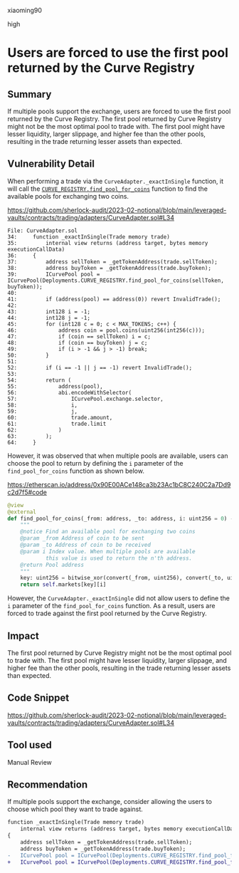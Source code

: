 xiaoming90

high

# Users are forced to use the first pool returned by the Curve Registry

## Summary

If multiple pools support the exchange, users are forced to use the first pool returned by the Curve Registry. The first pool returned by Curve Registry might not be the most optimal pool to trade with. The first pool might have lesser liquidity, larger slippage, and higher fee than the other pools, resulting in the trade returning lesser assets than expected.

## Vulnerability Detail

When performing a trade via the `CurveAdapter._exactInSingle` function, it will call the [`CURVE_REGISTRY.find_pool_for_coins`](https://github.com/curvefi/curve-pool-registry/blob/0bdb116024ccacda39295bb3949c3e6dd0a8e2d9/contracts/Registry.vy#L329)  function to find the available pools for exchanging two coins.

https://github.com/sherlock-audit/2023-02-notional/blob/main/leveraged-vaults/contracts/trading/adapters/CurveAdapter.sol#L34

```solidity
File: CurveAdapter.sol
34:     function _exactInSingle(Trade memory trade)
35:         internal view returns (address target, bytes memory executionCallData)
36:     {
37:         address sellToken = _getTokenAddress(trade.sellToken);
38:         address buyToken = _getTokenAddress(trade.buyToken);
39:         ICurvePool pool = ICurvePool(Deployments.CURVE_REGISTRY.find_pool_for_coins(sellToken, buyToken));
40: 
41:         if (address(pool) == address(0)) revert InvalidTrade();
42: 
43:         int128 i = -1;
44:         int128 j = -1;
45:         for (int128 c = 0; c < MAX_TOKENS; c++) {
46:             address coin = pool.coins(uint256(int256(c)));
47:             if (coin == sellToken) i = c;
48:             if (coin == buyToken) j = c;
49:             if (i > -1 && j > -1) break;
50:         }
51: 
52:         if (i == -1 || j == -1) revert InvalidTrade();
53: 
54:         return (
55:             address(pool),
56:             abi.encodeWithSelector(
57:                 ICurvePool.exchange.selector,
58:                 i,
59:                 j,
60:                 trade.amount,
61:                 trade.limit
62:             )
63:         );
64:     }
```

However, it was observed that when multiple pools are available, users can choose the pool to return by defining the `i` parameter of the `find_pool_for_coins` function as shown below.

https://etherscan.io/address/0x90E00ACe148ca3b23Ac1bC8C240C2a7Dd9c2d7f5#code

```python
@view
@external
def find_pool_for_coins(_from: address, _to: address, i: uint256 = 0) -> address:
    """
    @notice Find an available pool for exchanging two coins
    @param _from Address of coin to be sent
    @param _to Address of coin to be received
    @param i Index value. When multiple pools are available
            this value is used to return the n'th address.
    @return Pool address
    """
    key: uint256 = bitwise_xor(convert(_from, uint256), convert(_to, uint256))
    return self.markets[key][i]
```

However, the `CurveAdapter._exactInSingle` did not allow users to define the `i` parameter of the `find_pool_for_coins` function. As a result, users are forced to trade against the first pool returned by the Curve Registry.

## Impact

The first pool returned by Curve Registry might not be the most optimal pool to trade with. The first pool might have lesser liquidity, larger slippage, and higher fee than the other pools, resulting in the trade returning lesser assets than expected.

## Code Snippet

https://github.com/sherlock-audit/2023-02-notional/blob/main/leveraged-vaults/contracts/trading/adapters/CurveAdapter.sol#L34

## Tool used

Manual Review

## Recommendation

If multiple pools support the exchange, consider allowing the users to choose which pool they want to trade against.

```diff
function _exactInSingle(Trade memory trade)
	internal view returns (address target, bytes memory executionCallData)
{
	address sellToken = _getTokenAddress(trade.sellToken);
	address buyToken = _getTokenAddress(trade.buyToken);
-	ICurvePool pool = ICurvePool(Deployments.CURVE_REGISTRY.find_pool_for_coins(sellToken, buyToken));
+	ICurvePool pool = ICurvePool(Deployments.CURVE_REGISTRY.find_pool_for_coins(sellToken, buyToken, trade.pool_index));	
```